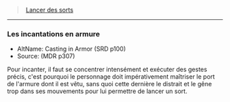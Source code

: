 ﻿---
!GenericItem
Name: Les incantations en armure
AltName: Casting in Armor (SRD p100)
Source: (MDR p307)
Id: spellcasting_hd.md#les-incantations-en-armure
ParentLink: spellcasting_hd.md#lancer-des-sorts
ParentName: Lancer des sorts
NameLevel: 3
Attributes:
  Name: Les incantations en armure
  Markdown: >+
    ### <!--Name-->Les incantations en armure<!--/Name-->


    - AltName: <!--AltName-->Casting in Armor (SRD p100)<!--/AltName-->

    - Source: <!--Source-->(MDR p307)<!--/Source-->


    Pour incanter, il faut se concentrer intensément et exécuter des gestes précis, c'est pourquoi le personnage doit impérativement maîtriser le port de l'armure dont il est vêtu, sans quoi cette dernière le distrait et le gêne trop dans ses mouvements pour lui permettre de lancer un sort.

  AltName: Casting in Armor (SRD p100)
  Source: (MDR p307)
AttributesDictionary: >+
  Name: Les incantations en armure

  Markdown: >+

    ### <!--Name-->Les incantations en armure<!--/Name-->





    - AltName: <!--AltName-->Casting in Armor (SRD p100)<!--/AltName-->



    - Source: <!--Source-->(MDR p307)<!--/Source-->





    Pour incanter, il faut se concentrer intensément et exécuter des gestes précis, c'est pourquoi le personnage doit impérativement maîtriser le port de l'armure dont il est vêtu, sans quoi cette dernière le distrait et le gêne trop dans ses mouvements pour lui permettre de lancer un sort.



  AltName: Casting in Armor (SRD p100)

  Source: (MDR p307)

---
> [Lancer des sorts](hd_spellcasting.md)

---

### Les incantations en armure

- AltName: Casting in Armor (SRD p100)
- Source: (MDR p307)

Pour incanter, il faut se concentrer intensément et exécuter des gestes précis, c'est pourquoi le personnage doit impérativement maîtriser le port de l'armure dont il est vêtu, sans quoi cette dernière le distrait et le gêne trop dans ses mouvements pour lui permettre de lancer un sort.

